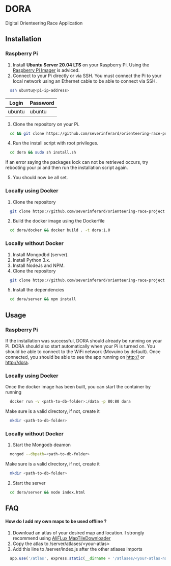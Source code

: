 
# DORA

Digital Orienteering Race Application


## Installation

### Raspberry Pi
1. Install **Ubuntu Server 20.04 LTS** on your Raspberry Pi. Using the [Raspberry Pi Imager](https://www.raspberrypi.org/downloads/) is adviced.
2. Connect to your Pi directly or via SSH. You must connect the Pi to your local network using an Ethernet cable to be able to connect via SSH.
```bash
  ssh ubuntu@<pi-ip-address>
```
| Login | Password |
| ----- | -------- |
| ubuntu|  ubuntu  |

3. Clone the repository on your Pi.
```bash
  cd && git clone https://github.com/severinferard/orienteering-race-project.git dora
```
4. Run the install script with root privileges.
```bash
  cd dora && sudo sh install.sh
```
If an error saying the packages lock can not be retrieved occurs, try rebooting your pi and then run the installation script again.

5. You should now be all set.

### Locally using Docker
1. Clone the repository
```bash
  git clone https://github.com/severinferard/orienteering-race-project.git dora
```
2. Build the docker image using the Dockerfile
```bash
  cd dora/docker && docker build . -t dora:1.0
```

### Locally without Docker
1. Install Mongodbd (server).
2. Install Python 3.x.
3. Install NodeJs and NPM.
4. Clone the repository
```bash
  git clone https://github.com/severinferard/orienteering-race-project.git dora
```
5. Install the dependencies
```bash
  cd dora/server && npm install
```
## Usage
### Raspberry Pi
If the installation was successful, DORA should already be running on your Pi. DORA should also start automatically when your Pi is turned on.
You should be able to connect to the WiFi network (Movuino by default).
Once connected, you should be able to see the app running on [http://<pi-ip-address>]() or [http://dora]().

### Locally using Docker
Once the docker image has been built, you can start the container by running
```bash
  docker run -v <path-to-db-folder>:/data -p 80:80 dora 
```
Make sure <path-to-db-folder> is a valid directory, if not, create it
```bash
  mkdir <path-to-db-folder>
```

### Locally without Docker
1. Start the Mongodb deamon
```bash
  mongod --dbpath=<path-to-db-folder>
```
Make sure <path-to-db-folder> is a valid directory, if not, create it
```bash
  mkdir <path-to-db-folder>
```
2. Start the server
```bash
  cd dora/server && node index.html
```

## FAQ

#### How do I add my own maps to be used offline ?

1. Download an atlas of your desired map and location. I strongly recommend using [AliFLux MapTileDownloader](https://github.com/AliFlux/MapTilesDownloader)
2. Copy the atlas to /server/atlases/\<your-atlas\>
3. Add this line to /server/index.js after the other atlases imports
```js
  app.use('/atlas', express.static(__dirname + '/atlases/<your-atlas-name>/'))
```


    
